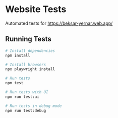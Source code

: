 # Website Tests

Automated tests for https://beksar-yernar.web.app/

## Running Tests

```bash
# Install dependencies
npm install

# Install browsers
npx playwright install

# Run tests
npm test

# Run tests with UI
npm run test:ui

# Run tests in debug mode
npm run test:debug
```

